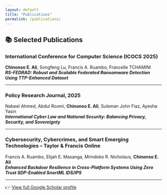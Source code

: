 ```yaml
---
layout: default
title: "Publications"
permalink: /publications/
---
```


## 📚 Selected Publications

### International Conference for Computer Science (ICOCS 2025)  
**Chinonso E. Ali**, Songfeng Lu, Francis A. Ruambo, Francelle TCHAMINI  
_**RS-FEDRAD: Robust and Scalable Federated Ransomware Detection Using TTP-Enhanced Dataset**_

---

### Policy Research Journal, 2025  
Nabeel Ahmed, Abdul Roomi, **Chinonso E. Ali**, Suleman John Fiaz, Ayesha Yasin  
_**International Cyber Law and National Security: Balancing Privacy, Security, and Sovereignty**_

---

### Cybersecurity, Cybercrimes, and Smart Emerging Technologies – Taylor & Francis Online  
Francis A. Ruambo, Elijah E. Masanga, Mrindoko R. Nicholaus, **Chinonso E. Ali**  
_**Enhanced Backdoor Resilience in Cross-Platform Systems Using Zero Trust SDP-Enabled SnortML IDS/IPS**_

---

👉 [View full Google Scholar profile](https://scholar.google.com/citations?user=88vHMEMAAAAJ)
